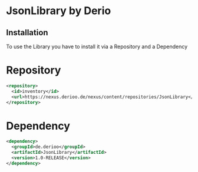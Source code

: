 
# JsonLibrary by Derio




## Installation

To use the Library you have to install it via a Repository and a Dependency

# Repository
  ```xml
  <repository>
    <id>inventory</id>
    <url>https://nexus.derioo.de/nexus/content/repositories/JsonLibrary</url>
  </repository>
```
#
# Dependency

```xml
<dependency>
  <groupId>de.derioo</groupId>
  <artifactId>JsonLibrary</artifactId>
  <version>1.0-RELEASE</version>
</dependency>
```